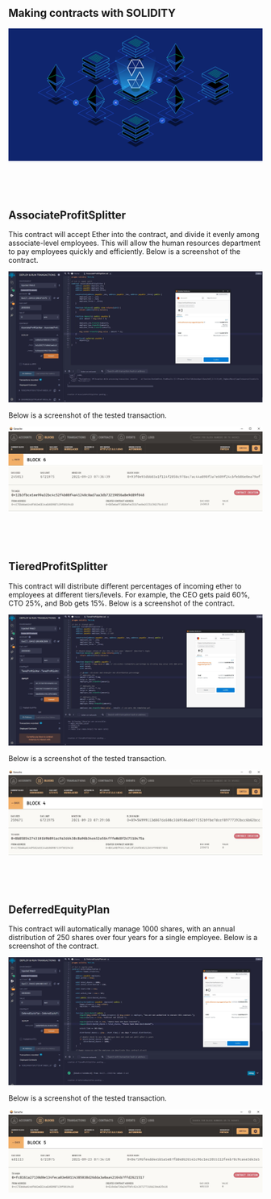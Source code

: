 ## Making contracts with SOLIDITY

![AssociateProfitSplitter](Images/SOL_ETH.png)

<p>&nbsp;</p>
<p>&nbsp;</p>



## AssociateProfitSplitter 

This contract will accept Ether into the contract, and divide it evenly among associate-level employees. This will allow the human resources department to pay employees quickly and efficiently. Below is a screenshot of the contract.

![AssociateProfitSplitter](Images/AssociateProfitSplitter_PreConfirm.JPG)

Below is a screenshot of the tested transaction.

![AssociateProfitSplitter](Images/AssociateProfitSplitter_Ganache.JPG)

<p>&nbsp;</p>
<p>&nbsp;</p>

## TieredProfitSplitter
This contract will distribute different percentages of incoming ether to employees at different tiers/levels. For example, the CEO gets paid 60%, CTO 25%, and Bob gets 15%. Below is a screenshot of the contract.

![TieredProfitSplitter](Images/TieredProfitSplitter_PreConfirm.JPG)

Below is a screenshot of the tested transaction.

![TieredProfitSplitter](Images/TieredProfitSplitter_Ganache.JPG)

<p>&nbsp;</p>
<p>&nbsp;</p>

## DeferredEquityPlan
This contract will automatically manage 1000 shares, with an annual distribution of 250 shares over four years for a single employee. Below is a screenshot of the contract.

![DeferredEquityPlan](Images/DeferredEquityPlan_PreConfirm.JPG)

Below is a screenshot of the tested transaction.

![DeferredEquityPlan](Images/DeferredEquityPlan_Ganache.JPG)
